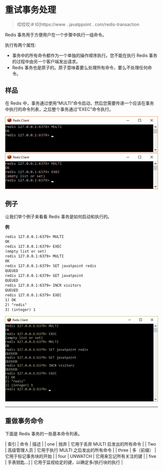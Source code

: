 # 重试事务处理

> 哎哎哎:# t0]https://www . javatppoint . com/redis-transaction

Redis 事务用于方便用户在一个步骤中执行一组命令。

执行有两个属性:

*   事务中的所有命令都作为一个单独的操作顺序执行。您不能在执行 Redis 事务的过程中由另一个客户端发出请求。
*   Redis 事务也是原子的。原子意味着要么处理所有命令，要么不处理任何命令。

## 样品

在 Redis 中，事务通过使用“MULTI”命令启动，然后您需要传递一个应该在事务中执行的命令列表，之后整个事务通过“EXEC”命令执行。

![Redis Transactions 1](img/7c6767f790d2ffabfe40dd3fb6b5cae4.png)
![Redis Transactions 2](img/c2af0355f81ea482017de8300b2488d7.png)

## 例子

让我们举个例子来看看 Redis 事务是如何启动和执行的。

**例**

```
redis 127.0.0.1:6379> MULTI
OK
redis 127.0.0.1:6379> EXEC
(empty list or set)
redis 127.0.0.1:6379> MULTI
OK
redis 127.0.0.1:6379> SET javatpoint redis
QUEUED
redis 127.0.0.1:6379> GET javatpoint
QUEUED
redis 127.0.0.1:6379> INCR visitors
QUEUED
redis 127.0.0.1:6379> EXEC
1) OK
2) "redis"
3) (integer) 1

```

![Redis Transactions 3](img/7a5cda25a92d660bb72abdacb4f78355.png)

* * *

## 重做事务命令

下面是 Redis 事务的一些基本命令列表。

| 索引 | 命令 | 描述 |
| one | 抛弃 | 它用于丢弃 MULTI 后发出的所有命令 |
| Two | 高级管理人员 | 它用于执行 MULTI 之后发出的所有命令 |
| three | 多（前缀） | 它用于标记事务块的开始 |
| four | UNWATCH | 它用来忘记所有关注的键 |
| five | 手表钥匙...] | 它用于监视给定的键，以确定多/执行块的执行 |